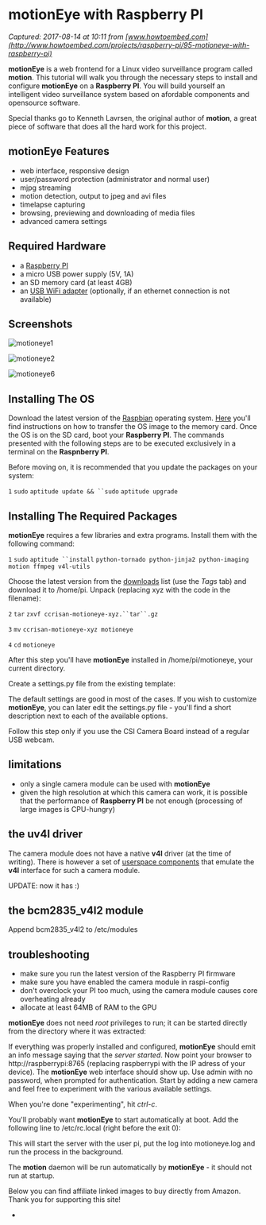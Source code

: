 # motionEye with Raspberry PI

_Captured: 2017-08-14 at 10:11 from [www.howtoembed.com](http://www.howtoembed.com/projects/raspberry-pi/95-motioneye-with-raspberry-pi)_

**motionEye** is a web frontend for a Linux video surveillance program called **motion**. This tutorial will walk you through the necessary steps to install and configure **motionEye** on a **Raspberry PI**. You will build yourself an intelligent video surveillance system based on afordable components and opensource software.

Special thanks go to Kenneth Lavrsen, the original author of **motion**, a great piece of software that does all the hard work for this project.

## motionEye Features

  * web interface, responsive design
  * user/password protection (administrator and normal user)
  * mjpg streaming
  * motion detection, output to jpeg and avi files
  * timelapse capturing
  * browsing, previewing and downloading of media files
  * advanced camera settings

## Required Hardware

  * a [Raspberry PI](http://downloads.element14.com/raspberryPi1.html?COM=raspi-group)
  * a micro USB power supply (5V, 1A)
  * an SD memory card (at least 4GB)
  * an [USB WiFi adapter](http://elinux.org/RPi_USB_Wi-Fi_Adapters) (optionally, if an ethernet connection is not available)

## Screenshots

![motioneye1](http://www.howtoembed.com/images/thumbnails/images-users-ccrisan-motioneye1-800x393.png)

![motioneye2](http://www.howtoembed.com/images/thumbnails/images-users-ccrisan-motioneye2-535x398.png)

![motioneye6](http://www.howtoembed.com/images/thumbnails/images-users-ccrisan-motioneye6-800x393.png)

## Installing The OS

Download the latest version of the [Raspbian](http://www.raspberrypi.org/downloads) operating system. [Here](http://elinux.org/RPi_Easy_SD_Card_Setup) you'll find instructions on how to transfer the OS image to the memory card. Once the OS is on the SD card, boot your **Raspberry PI**. The commands presented with the following steps are to be executed exclusively in a terminal on the **Raspnberry PI**.

Before moving on, it is recommended that you update the packages on your system:

`1`
`sudo` `aptitude update && ``sudo` `aptitude upgrade`

## Installing The Required Packages

**motionEye** requires a few libraries and extra programs. Install them with the following command:

`1`
`sudo` `aptitude ``install` `python-tornado python-jinja2 python-imaging motion ffmpeg v4l-utils`

Choose the latest version from the [downloads](https://bitbucket.org/ccrisan/motioneye/downloads) list (use the _Tags_ tab) and download it to /home/pi. Unpack (replacing xyz with the code in the filename):

`2`
`tar` `zxvf ccrisan-motioneye-xyz.``tar``.gz`

`3`
`mv` `ccrisan-motioneye-xyz motioneye`

`4`
`cd` `motioneye`

After this step you'll have **motionEye** installed in /home/pi/motioneye, your current directory.

Create a settings.py file from the existing template:

The default settings are good in most of the cases. If you wish to customize **motionEye**, you can later edit the settings.py file - you'll find a short description next to each of the available options.

Follow this step only if you use the CSI Camera Board instead of a regular USB webcam.

## limitations

  * only a single camera module can be used with **motionEye**
  * given the high resolution at which this camera can work, it is possible that the performance of **Raspberry PI** be not enough (processing of large images is CPU-hungry)

## the uv4l driver

The camera module does not have a native **v4l** driver (at the time of writing). There is however a set of [userspace components](http://www.linux-projects.org/modules/sections/index.php?op=viewarticle&artid=14) that emulate the **v4l** interface for such a camera module.

UPDATE: now it has :)

## the bcm2835_v4l2 module

Append bcm2835_v4l2 to /etc/modules

## troubleshooting

  * make sure you run the latest version of the Raspberry PI firmware
  * make sure you have enabled the camera module in raspi-config
  * don't overclock your PI too much, using the camera module causes core overheating already
  * allocate at least 64MB of RAM to the GPU

**motionEye** does not need _root_ privileges to run; it can be started directly from the directory where it was extracted:

If everything was properly installed and configured, **motionEye** should emit an info message saying that the _server started_. Now point your browser to http://raspberrypi:8765 (replacing raspberrypi with the IP adress of your device). The **motionEye** web interface should show up. Use admin with no password, when prompted for authentication. Start by adding a new camera and feel free to experiment with the various available settings.

When you're done "experimenting", hit _ctrl-c_.

You'll probably want **motionEye** to start automatically at boot. Add the following line to /etc/rc.local (right before the exit 0):

This will start the server with the user pi, put the log into motioneye.log and run the process in the background.

The **motion** daemon will be run automatically by **motionEye** \- it should not run at startup.

Below you can find affiliate linked images to buy directly from Amazon. Thank you for supporting this site!

  * 
